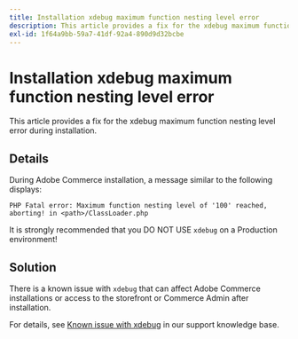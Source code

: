 ```yaml
---
title: Installation xdebug maximum function nesting level error
description: This article provides a fix for the xdebug maximum function nesting level error during installation.
exl-id: 1f64a9bb-59a7-41df-92a4-890d9d32bcbe
---
```

# Installation xdebug maximum function nesting level error

This article provides a fix for the xdebug maximum function nesting level error during installation.

## Details

During Adobe Commerce installation, a message similar to the following displays:

 `PHP Fatal error: Maximum function nesting level of '100' reached, aborting! in <path>/ClassLoader.php`

It is strongly recommended that you DO NOT USE `xdebug` on a Production environment!

## Solution

There is a known issue with `xdebug` that can affect Adobe Commerce installations or access to the storefront or Commerce Admin after installation.

For details, see [Known issue with xdebug](/help/troubleshooting/miscellaneous/known-issues-that-affect-installation.md) in our support knowledge base.
